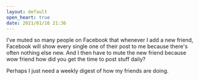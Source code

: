 ```yaml
---
layout: default
open_heart: true
date: 2021/01/16 21:36
---
```


I’ve muted so many people on Facebook that whenever I add a new friend, Facebook will show every single one of their post to me because there's often nothing else new. And I then have to mute the new friend because wow friend how did you get the time to post stuff daily?

Perhaps I just need a weekly digest of how my friends are doing.
